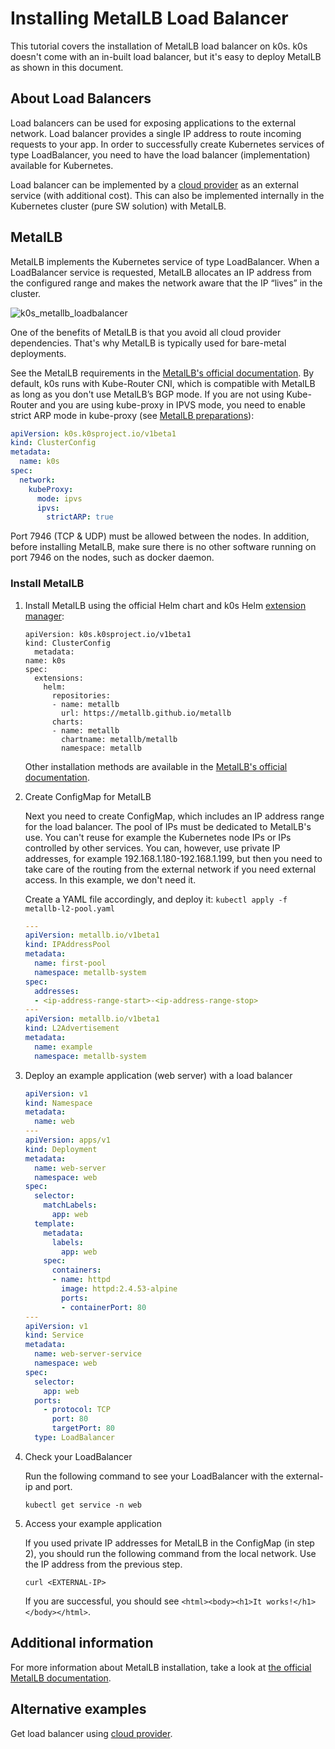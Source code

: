 <!--
SPDX-FileCopyrightText: 2021 k0s authors
SPDX-License-Identifier: CC-BY-SA-4.0
-->

# Installing MetalLB Load Balancer

This tutorial covers the installation of MetalLB load balancer on k0s. k0s doesn't come with an in-built load balancer, but it's easy to deploy MetalLB as shown in this document.

## About Load Balancers

Load balancers can be used for exposing applications to the external network. Load balancer provides a single IP address to route incoming requests to your app. In order to successfully create Kubernetes services of type LoadBalancer, you need to have the load balancer (implementation) available for Kubernetes.

Load balancer can be implemented by a [cloud provider](../cloud-providers.md) as an external service (with additional cost). This can also be implemented internally in the Kubernetes cluster (pure SW solution) with MetalLB.

## MetalLB

MetalLB implements the Kubernetes service of type LoadBalancer. When a LoadBalancer service is requested, MetalLB allocates an IP address from the configured range and makes the network aware that the IP “lives” in the cluster.

![k0s_metallb_loadbalancer](../img/k0s_metallb_loadbalancer.png)

One of the benefits of MetalLB is that you avoid all cloud provider dependencies. That's why MetalLB is typically used for bare-metal deployments.

See the MetalLB requirements in the [MetalLB's official documentation](https://metallb.universe.tf/#requirements). By default, k0s runs with Kube-Router CNI, which is compatible with MetalLB as long as you don't use MetalLB’s BGP mode. If you are not using Kube-Router and you are using kube-proxy in IPVS mode, you need to enable strict ARP mode in kube-proxy (see [MetalLB preparations](https://metallb.universe.tf/installation/#preparation)):

```yaml
apiVersion: k0s.k0sproject.io/v1beta1
kind: ClusterConfig
metadata:
  name: k0s
spec:
  network:
    kubeProxy:
      mode: ipvs
      ipvs:
        strictARP: true
```

Port 7946 (TCP & UDP) must be allowed between the nodes. In addition, before installing MetalLB, make sure there is no other software running on port 7946 on the nodes, such as docker daemon.

### Install MetalLB

1. Install MetalLB using the official Helm chart and k0s Helm [extension manager](../helm-charts.md):

    ```shell
    apiVersion: k0s.k0sproject.io/v1beta1
    kind: ClusterConfig
      metadata:
    name: k0s
    spec:
      extensions:
        helm:
          repositories:
          - name: metallb
            url: https://metallb.github.io/metallb
          charts:
          - name: metallb
            chartname: metallb/metallb
            namespace: metallb
    ```

    Other installation methods are available in the [MetalLB's official documentation](https://metallb.org/installation/).

2. Create ConfigMap for MetalLB

    Next you need to create ConfigMap, which includes an IP address range for the load balancer. The pool of IPs must be dedicated to MetalLB's use. You can't reuse for example the Kubernetes node IPs or IPs controlled by other services. You can, however, use private IP addresses, for example 192.168.1.180-192.168.1.199, but then you need to take care of the routing from the external network if you need external access. In this example, we don't need it.

    Create a YAML file accordingly, and deploy it: ```kubectl apply -f metallb-l2-pool.yaml```

   ```YAML
   ---
   apiVersion: metallb.io/v1beta1
   kind: IPAddressPool
   metadata:
     name: first-pool
     namespace: metallb-system
   spec:
     addresses:
     - <ip-address-range-start>-<ip-address-range-stop>
   ---
   apiVersion: metallb.io/v1beta1
   kind: L2Advertisement
   metadata:
     name: example
     namespace: metallb-system
   ```

3. Deploy an example application (web server) with a load balancer

   ```YAML
   apiVersion: v1
   kind: Namespace
   metadata:
     name: web
   ---
   apiVersion: apps/v1
   kind: Deployment
   metadata:
     name: web-server
     namespace: web
   spec:
     selector:
       matchLabels:
         app: web
     template:
       metadata:
         labels:
           app: web
       spec:
         containers:
         - name: httpd
           image: httpd:2.4.53-alpine
           ports:
           - containerPort: 80
   ---
   apiVersion: v1
   kind: Service
   metadata:
     name: web-server-service
     namespace: web
   spec:
     selector:
       app: web
     ports:
       - protocol: TCP
         port: 80
         targetPort: 80
     type: LoadBalancer
   ```

4. Check your LoadBalancer

    Run the following command to see your LoadBalancer with the external-ip and port.

    ```shell
    kubectl get service -n web
    ```

5. Access your example application

    If you used private IP addresses for MetalLB in the ConfigMap (in step 2), you should run the following command from the local network. Use the IP address from the previous step.

    ```shell
    curl <EXTERNAL-IP>
    ```

    If you are successful, you should see ```<html><body><h1>It works!</h1></body></html>```.

## Additional information

For more information about MetalLB installation, take a look at [the official MetalLB documentation](https://metallb.universe.tf/installation/).

## Alternative examples

Get load balancer using [cloud provider](../cloud-providers.md).
